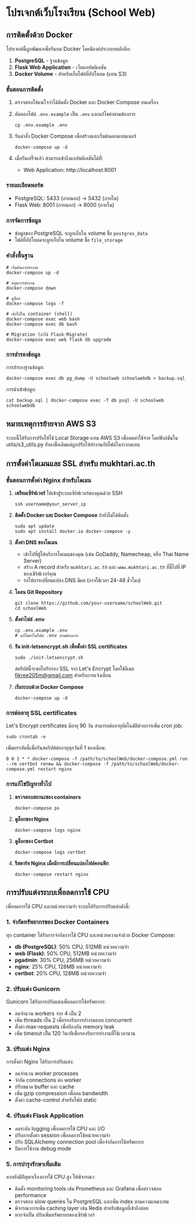# โปรเจกต์เว็บโรงเรียน (School Web)

## การติดตั้งด้วย Docker

โปรเจกต์นี้ถูกพัฒนาเพื่อรันบน Docker โดยมีองค์ประกอบหลักคือ:

1. **PostgreSQL** - ฐานข้อมูล
2. **Flask Web Application** - เว็บแอปพลิเคชัน
3. **Docker Volume** - สำหรับเก็บไฟล์ที่อัปโหลด (แทน S3)

### ขั้นตอนการติดตั้ง

1. ตรวจสอบให้แน่ใจว่าได้ติดตั้ง Docker และ Docker Compose บนเครื่อง

2. คัดลอกไฟล์ `.env.example` เป็น `.env` และแก้ไขค่าตามต้องการ
   ```
   cp .env.example .env
   ```

3. รันคำสั่ง Docker Compose เพื่อสร้างและเริ่มต้นคอนเทนเนอร์
   ```
   docker-compose up -d
   ```

4. เมื่อรันเสร็จแล้ว สามารถเข้าถึงแอปพลิเคชันได้ที่:
   - Web Application: http://localhost:8001

### รายละเอียดพอร์ต

- PostgreSQL: 5433 (ภายนอก) -> 5432 (ภายใน)
- Flask Web: 8001 (ภายนอก) -> 8000 (ภายใน)

### การจัดการข้อมูล

- ข้อมูลของ PostgreSQL จะถูกเก็บใน volume ชื่อ `postgres_data`
- ไฟล์ที่อัปโหลดจะถูกเก็บใน volume ชื่อ `file_storage` 

### คำสั่งพื้นฐาน

```
# เริ่มต้นการทำงาน
docker-compose up -d

# หยุดการทำงาน
docker-compose down

# ดูล็อก
docker-compose logs -f

# เข้าไปใน container (shell)
docker-compose exec web bash
docker-compose exec db bash

# Migration (ถ้าใช้ Flask-Migrate)
docker-compose exec web flask db upgrade
```

### การสำรองข้อมูล

การสำรองฐานข้อมูล:
```
docker-compose exec db pg_dump -U schoolweb schoolwebdb > backup.sql
```

การนำเข้าข้อมูล:
```
cat backup.sql | docker-compose exec -T db psql -U schoolweb schoolwebdb
```

## หมายเหตุการย้ายจาก AWS S3

ระบบนี้ได้รับการปรับให้ใช้ Local Storage แทน AWS S3 เพื่อลดค่าใช้จ่าย โดยฟังก์ชันใน utils/s3_utils.py ยังคงชื่อเดิมแต่ถูกปรับให้ทำงานกับไฟล์ในระบบแทน 

## การตั้งค่าโดเมนและ SSL สำหรับ mukhtari.ac.th

### ขั้นตอนการตั้งค่า Nginx สำหรับโดเมน

1. **เตรียมเซิร์ฟเวอร์** ให้เข้าสู่ระบบเซิร์ฟเวอร์ของคุณด้วย SSH
   ```
   ssh username@your_server_ip
   ```

2. **ติดตั้ง Docker และ Docker Compose** ถ้ายังไม่ได้ติดตั้ง
   ```
   sudo apt update
   sudo apt install docker.io docker-compose -y
   ```

3. **ตั้งค่า DNS ของโดเมน**
   - เข้าไปที่ผู้ให้บริการโดเมนของคุณ (เช่น GoDaddy, Namecheap, หรือ Thai Name Server)
   - สร้าง A record สำหรับ `mukhtari.ac.th` และ `www.mukhtari.ac.th` ที่ชี้ไปที่ IP ของเซิร์ฟเวอร์คุณ
   - รอให้การเปลี่ยนแปลง DNS มีผล (อาจใช้เวลา 24-48 ชั่วโมง)

4. **โคลน Git Repository**
   ```
   git clone https://github.com/your-username/schoolWeb.git
   cd schoolWeb
   ```

5. **ตั้งค่าไฟล์ .env**
   ```
   cp .env.example .env
   # แก้ไขค่าในไฟล์ .env ตามต้องการ
   ```

6. **รัน init-letsencrypt.sh เพื่อตั้งค่า SSL certificates**
   ```
   sudo ./init-letsencrypt.sh
   ```
   
   สคริปต์นี้จะขอใบรับรอง SSL จาก Let's Encrypt โดยใช้อีเมล fikree205m@gmail.com สำหรับการแจ้งเตือน

7. **เริ่มระบบด้วย Docker Compose**
   ```
   docker-compose up -d
   ```

### การต่ออายุ SSL certificates

Let's Encrypt certificates มีอายุ 90 วัน สามารถต่ออายุอัตโนมัติด้วยการเพิ่ม cron job:

```
sudo crontab -e
```

เพิ่มบรรทัดนี้เพื่อรันสคริปต์ต่ออายุทุกวันที่ 1 ของเดือน:

```
0 0 1 * * docker-compose -f /path/to/schoolWeb/docker-compose.yml run --rm certbot renew && docker-compose -f /path/to/schoolWeb/docker-compose.yml restart nginx
```

### การแก้ไขปัญหาทั่วไป

1. **ตรวจสอบสถานะของ containers**
   ```
   docker-compose ps
   ```

2. **ดูล็อกของ Nginx**
   ```
   docker-compose logs nginx
   ```

3. **ดูล็อกของ Certbot**
   ```
   docker-compose logs certbot
   ```

4. **รีสตาร์ท Nginx เมื่อมีการเปลี่ยนแปลงไฟล์คอนฟิก**
   ```
   docker-compose restart nginx
   ```

## การปรับแต่งระบบเพื่อลดการใช้ CPU

เพื่อลดการใช้ CPU และหน่วยความจำ ระบบได้รับการปรับแต่งดังนี้:

### 1. จำกัดทรัพยากรของ Docker Containers

ทุก container ได้รับการจำกัดการใช้ CPU และหน่วยความจำด้วย Docker Compose:
- **db (PostgreSQL)**: 50% CPU, 512MB หน่วยความจำ
- **web (Flask)**: 50% CPU, 512MB หน่วยความจำ
- **pgadmin**: 30% CPU, 256MB หน่วยความจำ
- **nginx**: 25% CPU, 128MB หน่วยความจำ
- **certbot**: 20% CPU, 128MB หน่วยความจำ

### 2. ปรับแต่ง Gunicorn

Gunicorn ได้รับการปรับแต่งเพื่อลดการใช้ทรัพยากร:
- ลดจำนวน workers จาก 4 เป็น 2
- เพิ่ม threads เป็น 2 เพื่อรองรับการทำงานแบบ concurrent
- ตั้งค่า max-requests เพื่อป้องกัน memory leak
- เพิ่ม timeout เป็น 120 วินาทีเพื่อรองรับการทำงานที่ใช้เวลานาน

### 3. ปรับแต่ง Nginx

การตั้งค่า Nginx ได้รับการปรับแต่ง:
- ลดจำนวน worker processes 
- จำกัด connections ต่อ worker
- ปรับขนาด buffer และ cache
- เพิ่ม gzip compression เพื่อลด bandwidth
- ตั้งค่า cache-control สำหรับไฟล์ static

### 4. ปรับแต่ง Flask Application

- ลดระดับ logging เพื่อลดการใช้ CPU และ I/O
- ปรับการตั้งค่า session เพื่อลดการใช้หน่วยความจำ
- ปรับ SQLAlchemy connection pool เพื่อจำกัดการใช้ทรัพยากร
- ปิดการใช้งาน debug mode

### 5. การบำรุงรักษาเพิ่มเติม

หากยังมีปัญหาเรื่องการใช้ CPU สูง ให้พิจารณา:
- ติดตั้ง monitoring tools เช่น Prometheus และ Grafana เพื่อตรวจสอบ performance
- ตรวจสอบ slow queries ใน PostgreSQL และเพิ่ม index ตามความเหมาะสม
- พิจารณาการเพิ่ม caching layer เช่น Redis สำหรับข้อมูลที่เข้าถึงบ่อย
- หากจำเป็น ปรับเพิ่มทรัพยากรของเซิร์ฟเวอร์
